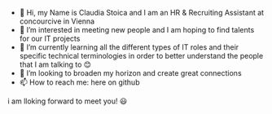 - 👋 Hi, my Name is Claudia Stoica and I am an HR & Recruiting Assistant at concourcive in Vienna
- 👀 I’m interested in meeting new people and I am hoping to find talents for our IT projects
- 🌱 I’m currently learning all the different types of IT roles and their specific technical terminologies in order to better understand the people that I am talking to 😊
- 💞️ I’m looking to broaden my horizon and create great connections
- 📫 How to reach me: here on github

i am lloking forward to meet you! 😃

<!---
ClaudiaStoicaconsourcive/ClaudiaStoicaconsourcive is a ✨ special ✨ repository because its `README.md` (this file) appears on your GitHub profile.
You can click the Preview link to take a look at your changes.
--->
